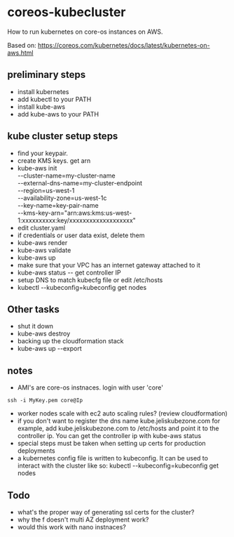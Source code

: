 # coreos-kubecluster

How to run kubernetes on core-os instances on AWS.

Based on: 
    https://coreos.com/kubernetes/docs/latest/kubernetes-on-aws.html

preliminary steps
------------------
* install kubernetes
 * add kubectl to your PATH
* install kube-aws 
 * add kube-aws to your PATH

kube cluster setup steps
--------------------------
* find your keypair. 
* create KMS keys. get arn
* kube-aws init \
 --cluster-name=my-cluster-name \
 --external-dns-name=my-cluster-endpoint \
 --region=us-west-1 \
 --availability-zone=us-west-1c \
 --key-name=key-pair-name \
 --kms-key-arn="arn:aws:kms:us-west-1:xxxxxxxxxx:key/xxxxxxxxxxxxxxxxxxx"
* edit cluster.yaml
* if credentials or user data exist, delete them
* kube-aws render
* kube-aws validate
* kube-aws up
 * make sure that your VPC has an internet gateway attached to it
* kube-aws status -- get controller IP
* setup DNS to match kubecfg file or edit /etc/hosts
* kubectl --kubeconfig=kubeconfig get nodes


Other tasks
--------------
* shut it down
 * kube-aws destroy
* backing up the cloudformation stack
 * kube-aws up --export

notes
------
* AMI's are core-os instnaces.  login with user 'core'
```
ssh -i MyKey.pem core@Ip
```
* worker nodes scale with ec2 auto scaling rules? (review cloudformation)
* if you don't want to register the dns name kube.jeliskubezone.com for example, add kube.jeliskubezone.com to /etc/hosts and point it to the controller
ip. You can get the controller ip with kube-aws status
* special steps must be taken when setting up certs for production deployments
* a kubernetes config file is written to kubeconfig. It can be used to interact with the cluster like so: kubectl --kubeconfig=kubeconfig get nodes

Todo
-----
* what's the proper way of generating ssl certs for the cluster? 
* why the f doesn't multi AZ deployment work?
* would this work with nano instnaces?
